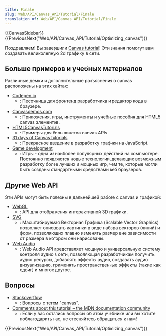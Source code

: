 ```yaml
---
title: Finale
slug: Web/API/Canvas_API/Tutorial/Finale
translation_of: Web/API/Canvas_API/Tutorial/Finale
---
```


{{CanvasSidebar}} {{PreviousNext("Web/API/Canvas_API/Tutorial/Optimizing_canvas")}}

Поздравляем! Вы завершили [Canvas tutorial](/ru/docs/Web/API/Canvas_API/Tutorial)! Эти знания помогут вам создавать великолепную 2d графику в сети.

## Больше примеров и учебных материалов

Различные демки и дополнительные разъяснения о canvas расположены на этих сайтах:

- [Codepen.io](http://codepen.io/search?q=canvas)
  - : Песочница для фронтенд разработчика и редактор кода в браузере.
- [Canvasdemos.com](http://www.canvasdemos.com/)
  - : Приложения, игры, инструменты и учебные пособия для HTML5 canvas элементов.
- [HTML5CanvasTutorials](http://www.html5canvastutorials.com/)
  - : Примеры для большинства canvas APIs.
- [31 days of Canvas tutorials](http://creativejs.com/2011/08/31-days-of-canvas-tutorials/)
  - : Прекрасное введение в разработку графики на JavaScript.
- [Game development](/ru/docs/Games)
  - : Игры - одна из наиболее популярных действий на компьютере. Постоянно появляются новые технологии, делающих возможным разработку более лучших и мощных игр, чем те, которые могли быть созданы стандартными средствами веб браузеров.

## Другие Web API

Эти APIs могут быть полезны в дальнейшей работе с canvas и графикой:

- [WebGL](/ru/docs/Web/WebGL)
  - : API для отображения интерактивной 3D графики.
- [SVG](/ru/docs/Web/SVG)
  - : Масштабируемая Векторная Графика (Scalable Vector Graphics) позволяет описывать картинки в виде набора векторов (линий) и форм, позволяющих плавно изменять размер вне зависимости от размера в котором они нарисованы.
- [Web Audio](/ru/docs/Web/API/Web_Audio_API)
  - : Web Audio API представляет мощную и универсальную систему контроля аудио в сети, позволяющая разработчикам получить аудио ресурсы, добавлять эффекты аудио, создавать аудио визуализацию, применять пространственные эффекты (такие как сдвиг) и многое другое.

## Вопросы

- [Stackoverflow](http://stackoverflow.com/questions/tagged/canvas)
  - : Вопросы с тегом "canvas".
- [Comments about this tutorial – the MDN documentation community](/ru/docs/MDN)
  - : Если у вас остались вопросы об этом учебнике или вы хотите поблагодарить нас, не стесняйтесь обращаться к нам!

{{PreviousNext("Web/API/Canvas_API/Tutorial/Optimizing_canvas")}}
